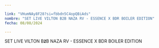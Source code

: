 ```yaml
---

link: "VHumNAy8F28?si=fbbdn5C4opQBiAds"
nombre: "SET LIVE VILTON B2B NAZA RV - ESSENCE X BDR BOILER EDITION"
fecha: 08/08/2024

---
```



SET LIVE VILTON B<strong style="font-family: Arial, sans-serif;">2</strong>B NAZA RV - ESSENCE X BDR BOILER EDITION